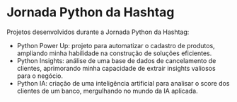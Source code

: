 # Jornada Python da Hashtag

Projetos desenvolvidos durante a Jornada Python da Hashtag:

* Python Power Up: projeto para automatizar o cadastro de produtos, ampliando minha habilidade na construção de soluções eficientes.
* Python Insights: análise de uma base de dados de cancelamento de clientes, aprimorando minha capacidade de extrair insights valiosos para o negócio.
* Python IA: criação de uma inteligência artificial para analisar o score dos clientes de um banco, mergulhando no mundo da IA aplicada.
